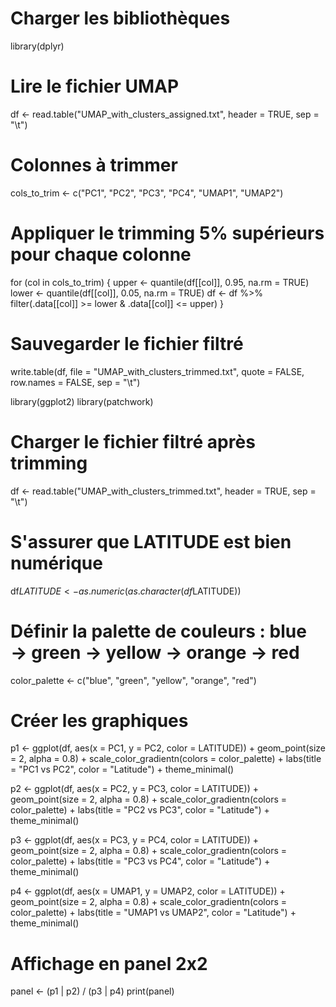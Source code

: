 # Charger les bibliothèques
library(dplyr)

# Lire le fichier UMAP
df <- read.table("UMAP_with_clusters_assigned.txt", header = TRUE, sep = "\t")

# Colonnes à trimmer
cols_to_trim <- c("PC1", "PC2", "PC3", "PC4", "UMAP1", "UMAP2")

# Appliquer le trimming 5% supérieurs pour chaque colonne
for (col in cols_to_trim) {
  upper <- quantile(df[[col]], 0.95, na.rm = TRUE)
  lower <- quantile(df[[col]], 0.05, na.rm = TRUE)
  df <- df %>% filter(.data[[col]] >= lower & .data[[col]] <= upper)
}

# Sauvegarder le fichier filtré
write.table(df, file = "UMAP_with_clusters_trimmed.txt", quote = FALSE, row.names = FALSE, sep = "\t")

library(ggplot2)
library(patchwork)

# Charger le fichier filtré après trimming
df <- read.table("UMAP_with_clusters_trimmed.txt", header = TRUE, sep = "\t")

# S'assurer que LATITUDE est bien numérique
df$LATITUDE <- as.numeric(as.character(df$LATITUDE))

# Définir la palette de couleurs : blue → green → yellow → orange → red
color_palette <- c("blue", "green", "yellow", "orange", "red")

# Créer les graphiques
p1 <- ggplot(df, aes(x = PC1, y = PC2, color = LATITUDE)) +
  geom_point(size = 2, alpha = 0.8) +
  scale_color_gradientn(colors = color_palette) +
  labs(title = "PC1 vs PC2", color = "Latitude") +
  theme_minimal()

p2 <- ggplot(df, aes(x = PC2, y = PC3, color = LATITUDE)) +
  geom_point(size = 2, alpha = 0.8) +
  scale_color_gradientn(colors = color_palette) +
  labs(title = "PC2 vs PC3", color = "Latitude") +
  theme_minimal()

p3 <- ggplot(df, aes(x = PC3, y = PC4, color = LATITUDE)) +
  geom_point(size = 2, alpha = 0.8) +
  scale_color_gradientn(colors = color_palette) +
  labs(title = "PC3 vs PC4", color = "Latitude") +
  theme_minimal()

p4 <- ggplot(df, aes(x = UMAP1, y = UMAP2, color = LATITUDE)) +
  geom_point(size = 2, alpha = 0.8) +
  scale_color_gradientn(colors = color_palette) +
  labs(title = "UMAP1 vs UMAP2", color = "Latitude") +
  theme_minimal()

# Affichage en panel 2x2
panel <- (p1 | p2) / (p3 | p4)
print(panel)
